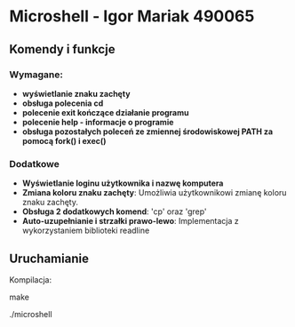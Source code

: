 # Microshell - Igor Mariak 490065

## Komendy i funkcje

### Wymagane:
- **wyświetlanie znaku zachęty**
- **obsługa polecenia cd**
- **polecenie exit kończące działanie programu**
- **polecenie help - informacje o programie**
- **obsługa pozostałych poleceń ze zmiennej środowiskowej PATH za pomocą fork() i exec()**

### Dodatkowe
- **Wyświetlanie loginu użytkownika i nazwę komputera**
- **Zmiana koloru znaku zachęty**: Umożliwia użytkownikowi zmianę koloru znaku zachęty.
- **Obsługa 2 dodatkowych komend**: 'cp' oraz 'grep'
- **Auto-uzupełnianie i strzałki prawo-lewo**: Implementacja z wykorzystaniem biblioteki readline

## Uruchamianie
Kompilacja:

make

./microshell


